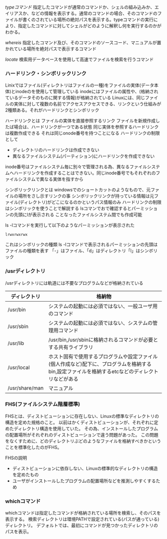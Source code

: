 ### 

*typeコマンド*
指定したコマンドが通常のコマンドか、シェルの組み込みか、エイリアスか、などの情報を表示する。通常のコマンドの場合、そのコマンドのファイルが書くのされている場所の絶対パスを表示する。typeコマンドの実行により、指定したコマンドに対してシェルがどのように解釈し何を実行するのかがわかる。

*whereis*
指定したコマンド及び、そのコマンドのソースコード、マニュアルが置かれている場所を絶対パスで表示するコマンド

*locate*
検索用データベースを使用して高速でファイルを検索を行うコマンド

### ハードリンク・シンボリックリンク

Linixではファイル(ディレクトリはファイルの一種)をファイルの実体(データ本体)とinodeのを使用して管理している
inodeにはファイルの属性や、(格納されているデータそのものに関する情報)が格納されている
Linuxには、同じファイルの実体に対して複数の名前でアクセスアクセスできる、リンクという仕組みが2種類ある。それがハードリンクとシンボリック


ハードリンクとは
ファイルの実体を直接参照するリンク
ファイルを新規作成したば場合は、ハードリンクが一つである状態
同じ実体を参照するハードリンクは複数作成できる
それは同じonode番号を持つことになる
ハードリンクの制限として
- ディレクトリのハードリンクは作成できない
- 異なるファイルシステム(パーティション)にハードリンクを作成できない

inode番号はファイルシステム毎に別々で管理される為、異なるファイルシステムへハードリンクを作成することはできない。同じinode番号でもそれぞれのファイルシステムで異なる実体を指すから


シンボリックリンクとは
windowsでのショートカットのようなもので、元ファイルの場所をさし示すリンクの事
シンボリックリンクが持っている情報は元ファイル(ディレクトリ)がどこになるのかというパス情報のみ
ハードリンクの制限はシンボリックを使うことで解説する
lsコマンでおで確認するとパーミッションの先頭にlが表示される
ことなったファイルシステム間でも作成可能


ls -lコマンドを実行して以下のようなパーミッションが表示された
```
lrwxrwxrwx
```

これはシンボリックの種類
ls -lコマンドで表示されるパーミッションの先頭はファイルの種類を表す
「-」はファイル、「d」はディレクトリ「l」はシンボリック


### /usrディレクトリ

/usrディレクトリには軌道には不要なプログラムなどが格納されている

|ディレクトリ|格納物|
|----|----|
|/usr/bin|システムの起動には必須ではない、一般ユーザ用のコマンド|
|/usr/sbin|システムの起動には必須ではない、システムの管理用コマンド|
|/usr/lib|/usr/bin,/usr/sbinに格納されるコマンドが必要とする共有ライブラリ|
|/usr/local|ホスト固有で使用するプログラムや設定ファイル(個人作成など)配下に、プログラムを格納するbin,設定ファイルを格納するetcなどのディレクトリなどがある|
|/usr/share/man|マニュアル|

### FHS(ファイルシステム階層標準)

FHSとは、ディストビューションに存在しない、Linuxの標準なディレクトリの構造を定めた規格のこと。
以前はかくディストビューションが、それぞれに定めたディレクトリ構造を使用していた。
その為、インストールしたプログラムの配置場所がそれぞれのディストビューションで違う問題があった。
この問題をなくすために、どのディレクトリぶどのようなファイルを格納すべきかということを標準化したのがFHS。

FHSの説明
- ディストビューションに依存しない、Linuxの標準的なディレクトリの構造を定めたもの
- ユーザがインストールしたプログラムの配置場所などを推測しやすくするため

### whichコマンド

whichコマンドは指定したコマンドが格納されている場所を検索し、そのパスを表示する。
検索ディレクトリは環境PATHで設定されている(パスが通っている)ディレクトリ。
デフォルトでは、最初にコマンドが見つかったディレクトリのパスを表示。
